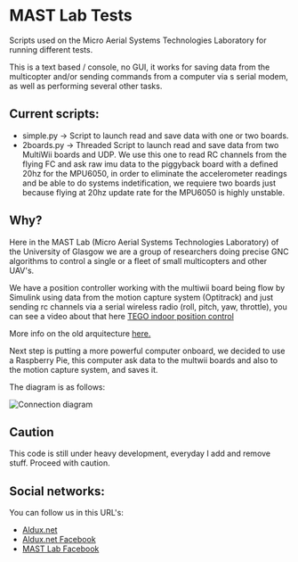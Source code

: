 # MAST Lab Tests

Scripts used on the Micro Aerial Systems Technologies Laboratory for running different tests.

This is a text based / console, no GUI, it works for saving data from the multicopter and/or sending commands from a computer via s serial modem, as well as performing several other tasks.

## Current scripts:

* simple.py -> Script to launch read and save data with one or two boards.
* 2boards.py -> Threaded Script to launch read and save data from two MultiWii boards and UDP. We use this one to read RC channels from the flying FC and ask raw imu data to the piggyback board with a defined 20hz for the MPU6050, in order to eliminate the accelerometer readings and be able to do systems indetification, we requiere two boards just because flying at 20hz update rate for the MPU6050 is highly unstable.

## Why?

Here in the MAST Lab (Micro Aerial Systems Technologies Laboratory) of the University of Glasgow we are a group of researchers doing precise GNC algorithms to control a single or a fleet of small multicopters and other UAV's.

We have a position controller working with the multiwii board being flow by Simulink using data from the motion capture system (Optitrack) and just sending rc channels via a serial wireless radio (roll, pitch, yaw, throttle), you can see a video about that here [TEGO indoor position control](https://vimeo.com/105761692)

More info on the old arquitecture [here.](http://aldux.net/rd/tego-indoor-position-control "More info")

Next step is putting a more powerful computer onboard, we decided to use a Raspberry Pie, this computer ask data to the multwii boards and also to the motion capture system, and saves it.

The diagram is as follows:

![Connection diagram](http://aldux.net/images/diagram.png "Connection diagram")

## Caution

This code is still under heavy development, everyday I add and remove stuff. Proceed with caution.

## Social networks:

You can follow us in this URL's:

* [Aldux.net](http://aldux.net/)
* [Aldux.net Facebook](https://www.facebook.com/AlduxNet)
* [MAST Lab Facebook](https://www.facebook.com/MASTLab)